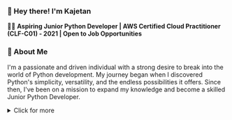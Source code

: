  <h3>👋 Hey there! I'm Kajetan</h3>

👨‍💻 <b>Aspiring Junior Python Developer | AWS Certified Cloud Practitioner (CLF-C01) - 2021 | Open to Job Opportunities</b>

 <h3>🌟 About Me</h3>

I'm a passionate and driven individual with a strong desire to break into the world of Python development. My journey began when I discovered Python's simplicity, versatility, and the endless possibilities it offers. Since then, I've been on a mission to expand my knowledge and become a skilled Junior Python Developer.

<details>
  <summary>Click for more</summary>
   <h3>🛠️ Main Tech Stack</h3>

<b>Python:</b> My programming language of choice, and I'm well-versed in common libraries like NumPy, pandas, PyQT6 and Requests. Python's readability and extensive libraries make it a top choice for a wide range of projects.

<b>Django Framework:</b> I've dived into web development with Django, crafting web applications that are robust and maintainable. From building RESTful APIs to creating user-friendly interfaces, Django has been a valuable tool in my arsenal.

<b>SQL:</b> Proficient in SQL, I can efficiently manage and query databases, ensuring that data is organized and accessible.

 <h3>💼 Additional Skills</h3>

In addition to my Python expertise, I'm well-versed in a variety of web development technologies:

<b>Frontend:</b> Bootstrap, HTML, CSS3, and JavaScript. I can create stunning, responsive user interfaces that provide an exceptional user experience.

<b>Backend:</b> PHP and MySQL. I'm capable of developing dynamic web applications and handling database operations with precision.

<b>Content Management:</b> WordPress. I'm skilled in customizing and managing WordPress websites, ensuring they meet both functional and aesthetic requirements.

☁️ <h3>AWS Certified Cloud Practitioner</h3>

I hold the AWS Certified Cloud Practitioner (CLF-C01) certification, demonstrating my knowledge and understanding of cloud computing principles and AWS services.

 <h3>💪 Adaptable Team Player</h3>

I'm perfectly good at adapting to new environments. Joining a new team, regardless of its age or composition, is never a problem for me. I thrive on learning from others and contributing to collective success.

 <h3>⏰ Thriving Under Pressure</h3>

I'm a person who manages excellently under the pressure of time. Tight deadlines and challenges only motivate me to perform at my best, and I always deliver quality work even in high-stress situations.

 <h3>🧩 Problem-Solving Extraordinaire</h3>

I have an innate talent for tackling complex problems, making them solvable, and devising innovative solutions. It's a fundamental skill I believe every developer should possess. I enjoy diving deep into challenges, breaking them down into manageable parts, and finding elegant answers.

 <h3>🚀 Let's Make It Happen</h3>

I'm determined to make a real impact as a Junior Python Developer. If you're looking for someone who's dedicated, adaptable, and excels under pressure, let's connect and discuss how I can contribute to your team's success.
</details>




<!--
**kajcol1/kajcol1** is a ✨ _special_ ✨ repository because its `README.md` (this file) appears on your GitHub profile.

Here are some ideas to get you started:

- 🔭 I’m currently working on ...
- 🌱 I’m currently learning ...
- 👯 I’m looking to collaborate on ...
- 🤔 I’m looking for help with ...
- 💬 Ask me about ...
- 📫 How to reach me: ...
- 😄 Pronouns: ...
- ⚡ Fun fact: ...
-->
